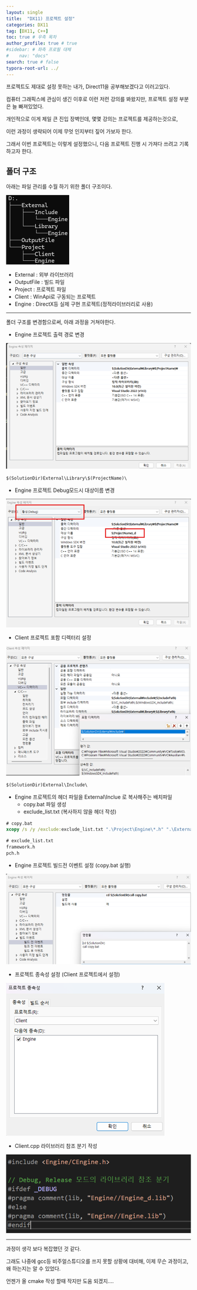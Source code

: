 ```yaml
---
layout: single
title:  "DX11) 프로젝트 설정"
categories: DX11
tag: [DX11, C++]
toc: true # 우측 목차
author_profile: true # true
#sidebar: # 좌측 프로필 대체
#    nav: "docs"
search: true # false
typora-root-url: ../
---
```


프로젝트도 제대로 설정 못하는 내가, Direct11을 공부해보겠다고 이러고있다.

컴퓨터 그래픽스에 관심이 생긴 이후로 이런 저런 강의를 봐왔지만,
프로젝트 설정 부분은 늘 빠져있었다.

개인적으로 이게 제일 큰 진입 장벽인데,
몇몇 강의는 프로젝트를 제공하는것으로,

이런 과정이 생략되어 이제 무엇 인지부터 짚어 가보자 한다.

그래서 이번 프로젝트는 이렇게 설정했으니,
다음 프로젝트 진행 시 가져다 쓰려고 기록하고자 한다.



## 폴더 구조

아래는 파일 관리를 수월 하기 위한 폴더 구조이다.

![image-20250128205757728](/images/2025-01-28-0004/image-20250128205757728.png)

- External : 외부 라이브러리
- OutputFile : 빌드 파일
- Project : 프로젝트 파일
- Client : WinApi로 구동되는 프로젝트
- Engine : DirectX등 실제 구현 프로젝트(정적라이브러리로 사용)

---

폴더 구조를 변경함으로써, 아래 과정을 거쳐야한다.

- Engine 프로젝트 출력 경로 변경

![image-20250128205846322](/images/2025-01-28-0004/image-20250128205846322.png)

``` bat
$(SolutionDir)External\Library\$(ProjectName)\
```

- Engine 프로젝트 Debug모드시 대상이름 변경

![image-20250128205930983](/images/2025-01-28-0004/image-20250128205930983.png)

- Client 프로젝트 포함 디렉터리 설정

![image-20250128205951670](/images/2025-01-28-0004/image-20250128205951670.png)

``` bat
$(SolutionDir)External\Include\
```

- Engine 프로젝트의 헤더 파일을 External\Inclue 로 복사해주는 배치파일
  - copy.bat 파일 생성
  - exclude_list.txt (복사하지 않을 헤더 작성)

``` bat
# copy.bat
xcopy /s /y /exclude:exclude_list.txt ".\Project\Engine\*.h" ".\External\Include\Engine"
```

``` bat
# exclude_list.txt
framework.h
pch.h
```

- Engine 프로젝트 빌드전 이벤트 설정 (copy.bat 실행)

![image-20250128210041671](/images/2025-01-28-0004/image-20250128210041671.png)

- 프로젝트 종속성 설정 (Client 프로젝트에서 설정)

![image-20250128210101112](/images/2025-01-28-0004/image-20250128210101112.png)

- Client.cpp 라이브러리 참조 분기 작성

![image-20250128210121938](/images/2025-01-28-0004/image-20250128210121938.png)

---

과정이 생각 보다 복잡했던 것 같다.

그래도 나중에 gcc등 비주얼스튜디오를 쓰지 못할 상황에 대비해,
이제 무슨 과정이고, 왜 하는지는 알 수 있었다.

언젠가 올 cmake 작성 할때 작지만 도움 되겠지....

